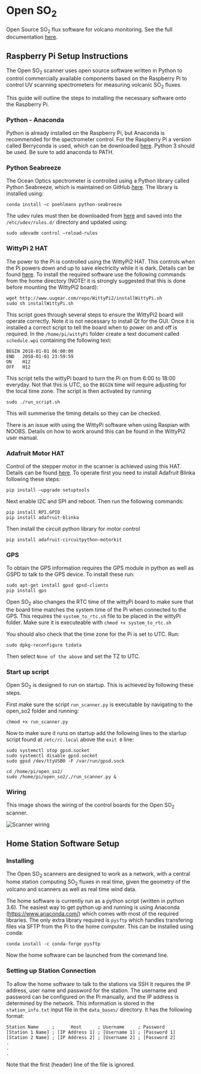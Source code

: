 # Open SO<sub>2</sub>
Open Source SO<sub>2</sub> flux software for volcano monitoring. See the full documentation [here](https://open-so2.readthedocs.io/en/latest/index.html).

## Raspberry Pi Setup Instructions
The Open SO<sub>2</sub> scanner uses open source software written in Python to control commercially available components based on the Raspberry Pi to control UV scanning spectrometers for measuring volcanic SO<sub>2</sub> fluxes.

This guide will outline the steps to installing the necessary software onto the Raspberry Pi.

### Python - Anaconda
Python is already installed on the Raspberry Pi, but Anaconda is recommended for the spectrometer control. For the Raspberry Pi a version called Berryconda is used, which can be downloaded [here](https://github.com/jjhelmus/berryconda). Python 3 should be used. Be sure to add anaconda to PATH.

### Python Seabreeze
The Ocean Optics spectrometer is controlled using a Python library called Python Seabreeze, which is maintained on GitHub [here](https://github.com/ap--/python-seabreeze). The library is installed using:
```
conda install –c poehlmann python-seabreeze 
```
The udev rules must then be downloaded from [here](https://github.com/ap--/python-seabreeze/blob/master/misc/10-oceanoptics.rules) and saved into the ```/etc/udev/rules.d/``` directory and updated using:
```
sudo udevadm control –reload-rules
```

### WittyPi 2 HAT
The power to the Pi is controlled using the WittyPi2 HAT. This controls when the Pi powers down and up to save electricity while it is dark. Details can be found [here](http://www.uugear.com/doc/WittyPi2_UserManual.pdf). To install the required software use the following commands from the home directory (NOTE! it is strongly suggested that this is done before mounting the WittyPi2 board):
```
wget http://www.uugear.com/repo/WittyPi2/installWittyPi.sh
sudo sh installWittyPi.sh
```
This script goes through several steps to ensure the WittyPi2 board will operate correctly. Note it is not necessary to install Qt for the GUI. Once it is installed a correct script to tell the board when to power on and off is required. In the ```/home/pi/wittyPi``` folder create a text document called ```schedule.wpi``` containing the following text:
```
BEGIN 2018-01-01 06:00:00
END   2050-01-01 23:59:59
ON    H12
OFF   H12
```
This script tells the wittyPi board to turn the Pi on from 6:00 to 18:00 everyday. Not that this is UTC, so the ```BEGIN``` time will require adjusting for the local time zone. The script is then activated by running
```
sudo ./run_script.sh
```
This will summerise the timing details so they can be checked.

There is an issue with using the WittyPi software when using Raspian with NOOBS. Details on how to work around this can be found in the WittyPi2 user manual.

### Adafruit Motor HAT
Control of the stepper motor in the scanner is achieved using this HAT. Details can be found [here](https://learn.adafruit.com/circuitpython-on-raspberrypi-linux/installing-circuitpython-on-raspberry-pi). To operate first you need to install Adafruit Blinka following these steps:
```
pip install –upgrade setuptools
```
Next enable I2C and SPI and reboot. Then run the following commands:
```
pip install RPI.GPIO
pip install adafruit-blinka
```
Then install the circuit python library for motor control
```
pip install adafruit-circuitpython-motorkit
```

### GPS
To obtain the GPS information requires the GPS module in python as well as GSPD to talk to the GPS device. To install these run:
```
sudo apt-get install gpsd gpsd-clients
pip install gps
```
Open SO<sub>2</sub> also changes the RTC time of the wittyPi board to make sure that the board time matches the system time of the Pi when connected to the GPS. This requires the ```system_to_rtc.sh``` file to be placed in the wittyPi folder. Make sure it is executeable with ```chmod +x system_to_rtc.sh```

You should also check that the time zone for the Pi is set to UTC. Run:
```
sudo dpkg-reconfigure tzdata
```
Then select ```None of the above``` and set the TZ to UTC.

### Start up script
Open SO<sub>2</sub> is designed to run on startup. This is achieved by following these steps.

First make sure the script ```run_scanner.py``` is executable by navigating to the open_so2 folder and running:
```
chmod +x run_scanner.py
```
Now to make sure it runs on startup add the following lines to the startup script found at ```/etc/rc.local``` above the ```exit 0``` line:
```
sudo systemctl stop gpsd.socket
sudo systemctl disable gpsd.socket
sudo gpsd /dev/ttyUSB0 -F /var/run/gpsd.sock

cd /home/pi/open_so2/
sudo /home/pi/open_so2/./run_scanner.py &
```

### Wiring
This image shows the wiring of the control boards for the Open SO<sub>2</sub> scanner.

![Scanner wiring](https://github.com/benjaminesse/open_so2/blob/master/docs/Figures/controller_wiring.png "Controller Wiring")

## Home Station Software Setup

### Installing
The Open SO<sub>2</sub> scanners are designed to work as a network, with a central home station computing SO<sub>2</sub> fluxes in real time, given the geometry of the volcano and scanners as well as real time wind data.

The home software is currently run as a python script (written in python 3.6). The easiest way to get python up and running is using Anaconda (https://www.anaconda.com/) which comes with most of the required libraries. The only extra library required is ```pysftp``` which handles transfering files via SFTP from the Pi to the home computer. This can be installed using conda:
```
conda install -c conda-forge pysftp
```

Now the home software can be launched from the command line.

### Setting up Station Connection
To allow the home software to talk to the stations via SSH it requires the IP address, user name and password for the station. The username and password can be configured on the Pi manually, and the IP address is determined by the network. This information is stored in the ```station_info.txt``` input file in the ```data_bases/``` directory. It has the following format:
```
Station Name     ;      Host      ; Username     ; Password
[Station 1 Name] ; [IP Address 1] ; [Username 1] ; [Password 1]
[Station 2 Name] ; [IP Address 2] ; [Username 2] ; [Password 2]
.
.
.
```
Note that the first (header) line of the file is ignored.
